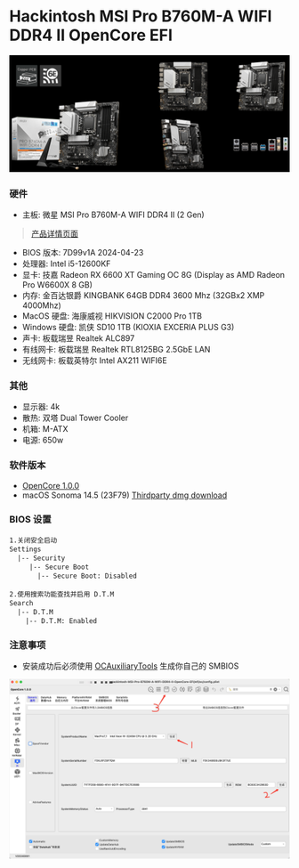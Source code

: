 # Hackintosh MSI Pro B760M-A WIFI DDR4 II OpenCore EFI

![Motherboard](Motherboard.png)

### 硬件

- 主板: 微星 MSI Pro B760M-A WIFI DDR4 II (2 Gen) 
> [产品详情页面](https://www.msi.cn/Motherboard/PRO-B760M-A-WIFI-DDR4-II/Overview)
- BIOS 版本: 7D99v1A 2024-04-23
- 处理器: Intel i5-12600KF
- 显卡: 技嘉 Radeon RX 6600 XT Gaming OC 8G (Display as AMD Radeon Pro W6600X 8 GB)
- 内存: 金百达银爵 KINGBANK 64GB DDR4 3600 Mhz (32GBx2 XMP 4000Mhz)
- MacOS 硬盘: 海康威视 HIKVISION C2000 Pro 1TB
- Windows 硬盘: 凯侠 SD10 1TB (KIOXIA EXCERIA PLUS G3)
- 声卡: 板载瑞昱 Realtek ALC897
- 有线网卡: 板载瑞昱 Realtek RTL8125BG 2.5GbE LAN
- 无线网卡: 板载英特尔 Intel AX211 WIFI6E

### 其他

- 显示器: 4k
- 散热: 双塔 Dual Tower Cooler
- 机箱: M-ATX
- 电源: 650w

### 软件版本

- [OpenCore 1.0.0](https://github.com/acidanthera/OpenCorePkg)
- macOS Sonoma 14.5 (23F79) [Thirdparty dmg download](https://hackintosh.club/d/10000080)

### BIOS 设置

```
1.关闭安全启动
Settings
  |-- Security
     |-- Secure Boot
       |-- Secure Boot: Disabled

2.使用搜索功能查找并启用 D.T.M
Search
  |-- D.T.M
    |-- D.T.M: Enabled

```

### 注意事项

- 安装成功后必须使用 [OCAuxiliaryTools](https://github.com/ic005k/OCAuxiliaryTools) 生成你自己的 SMBIOS

![Config](Config.jpg)
